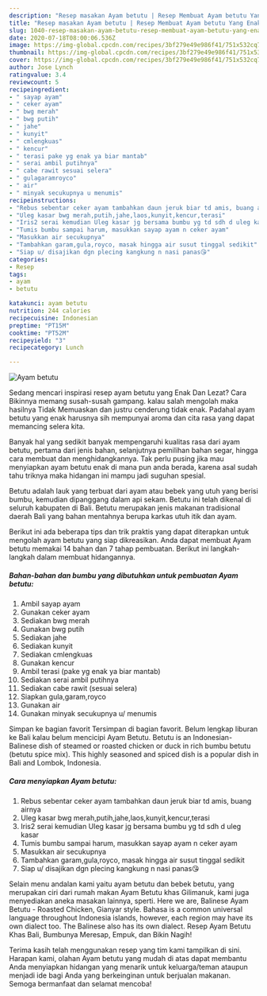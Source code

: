 ```yaml
---
description: "Resep masakan Ayam betutu | Resep Membuat Ayam betutu Yang Enak Dan Mudah"
title: "Resep masakan Ayam betutu | Resep Membuat Ayam betutu Yang Enak Dan Mudah"
slug: 1040-resep-masakan-ayam-betutu-resep-membuat-ayam-betutu-yang-enak-dan-mudah
date: 2020-07-18T08:00:06.536Z
image: https://img-global.cpcdn.com/recipes/3bf279e49e986f41/751x532cq70/ayam-betutu-foto-resep-utama.jpg
thumbnail: https://img-global.cpcdn.com/recipes/3bf279e49e986f41/751x532cq70/ayam-betutu-foto-resep-utama.jpg
cover: https://img-global.cpcdn.com/recipes/3bf279e49e986f41/751x532cq70/ayam-betutu-foto-resep-utama.jpg
author: Jose Lynch
ratingvalue: 3.4
reviewcount: 5
recipeingredient:
- " sayap ayam"
- " ceker ayam"
- " bwg merah"
- " bwg putih"
- " jahe"
- " kunyit"
- " cmlengkuas"
- " kencur"
- " terasi pake yg enak ya biar mantab"
- " serai ambil putihnya"
- " cabe rawit sesuai selera"
- " gulagaramroyco"
- " air"
- " minyak secukupnya u menumis"
recipeinstructions:
- "Rebus sebentar ceker ayam tambahkan daun jeruk biar td amis, buang airnya"
- "Uleg kasar bwg merah,putih,jahe,laos,kunyit,kencur,terasi"
- "Iris2 serai kemudian Uleg kasar jg bersama bumbu yg td sdh d uleg kasar"
- "Tumis bumbu sampai harum, masukkan sayap ayam n ceker ayam"
- "Masukkan air secukupnya"
- "Tambahkan garam,gula,royco, masak hingga air susut tinggal sedikit"
- "Siap u/ disajikan dgn plecing kangkung n nasi panas😘"
categories:
- Resep
tags:
- ayam
- betutu

katakunci: ayam betutu 
nutrition: 244 calories
recipecuisine: Indonesian
preptime: "PT15M"
cooktime: "PT52M"
recipeyield: "3"
recipecategory: Lunch

---
```



![Ayam betutu](https://img-global.cpcdn.com/recipes/3bf279e49e986f41/751x532cq70/ayam-betutu-foto-resep-utama.jpg)

Sedang mencari inspirasi resep ayam betutu yang Enak Dan Lezat? Cara Bikinnya memang susah-susah gampang. kalau salah mengolah maka hasilnya Tidak Memuaskan dan justru cenderung tidak enak. Padahal ayam betutu yang enak harusnya sih mempunyai aroma dan cita rasa yang dapat memancing selera kita.

Banyak hal yang sedikit banyak mempengaruhi kualitas rasa dari ayam betutu, pertama dari jenis bahan, selanjutnya pemilihan bahan segar, hingga cara membuat dan menghidangkannya. Tak perlu pusing jika mau menyiapkan ayam betutu enak di mana pun anda berada, karena asal sudah tahu triknya maka hidangan ini mampu jadi suguhan spesial.

Betutu adalah lauk yang terbuat dari ayam atau bebek yang utuh yang berisi bumbu, kemudian dipanggang dalam api sekam. Betutu ini telah dikenal di seluruh kabupaten di Bali. Betutu merupakan jenis makanan tradisional daerah Bali yang bahan mentahnya berupa karkas utuh itik dan ayam.


Berikut ini ada beberapa tips dan trik praktis yang dapat diterapkan untuk mengolah ayam betutu yang siap dikreasikan. Anda dapat membuat Ayam betutu memakai 14 bahan dan 7 tahap pembuatan. Berikut ini langkah-langkah dalam membuat hidangannya.

<!--inarticleads1-->

##### Bahan-bahan dan bumbu yang dibutuhkan untuk pembuatan Ayam betutu:

1. Ambil  sayap ayam
1. Gunakan  ceker ayam
1. Sediakan  bwg merah
1. Gunakan  bwg putih
1. Sediakan  jahe
1. Sediakan  kunyit
1. Sediakan  cmlengkuas
1. Gunakan  kencur
1. Ambil  terasi (pake yg enak ya biar mantab)
1. Sediakan  serai ambil putihnya
1. Sediakan  cabe rawit (sesuai selera)
1. Siapkan  gula,garam,royco
1. Gunakan  air
1. Gunakan  minyak secukupnya u/ menumis


Simpan ke bagian favorit Tersimpan di bagian favorit. Belum lengkap liburan ke Bali kalau belum mencicipi Ayam Betutu. Betutu is an Indonesian-Balinese dish of steamed or roasted chicken or duck in rich bumbu betutu (betutu spice mix). This highly seasoned and spiced dish is a popular dish in Bali and Lombok, Indonesia. 

<!--inarticleads2-->

##### Cara menyiapkan Ayam betutu:

1. Rebus sebentar ceker ayam tambahkan daun jeruk biar td amis, buang airnya
1. Uleg kasar bwg merah,putih,jahe,laos,kunyit,kencur,terasi
1. Iris2 serai kemudian Uleg kasar jg bersama bumbu yg td sdh d uleg kasar
1. Tumis bumbu sampai harum, masukkan sayap ayam n ceker ayam
1. Masukkan air secukupnya
1. Tambahkan garam,gula,royco, masak hingga air susut tinggal sedikit
1. Siap u/ disajikan dgn plecing kangkung n nasi panas😘


Selain menu andalan kami yaitu ayam betutu dan bebek betutu, yang merupakan ciri dari rumah makan Ayam Betutu khas Gilimanuk, kami juga menyediakan aneka masakan lainnya, sperti. Here we are, Balinese Ayam Betutu - Roasted Chicken, Gianyar style. Bahasa is a common universal language throughout Indonesia islands, however, each region may have its own dialect too. The Balinese also has its own dialect. Resep Ayam Betutu Khas Bali, Bumbunya Meresap, Empuk, dan Bikin Nagih! 

Terima kasih telah menggunakan resep yang tim kami tampilkan di sini. Harapan kami, olahan Ayam betutu yang mudah di atas dapat membantu Anda menyiapkan hidangan yang menarik untuk keluarga/teman ataupun menjadi ide bagi Anda yang berkeinginan untuk berjualan makanan. Semoga bermanfaat dan selamat mencoba!
